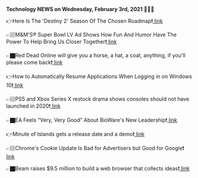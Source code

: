 <b>Technology NEWS on Wednesday, February 3rd, 2021</b> 📡📡📡 

👉Here Is The 'Destiny 2' Season Of The Chosen Roadmap❗️<a href='https://techblock.club/?p=9871'> link</a>

👉🏽M&M'S® Super Bowl LV Ad Shows How Fun And Humor Have The Power To Help Bring Us Closer Together❗️<a href='https://techblock.club/?p=9873'> link</a>

👉🏿Red Dead Online will give you a horse, a hat, a coat, anything, if you'll please come back❗️<a href='https://techblock.club/?p=9875'> link</a>

👉How to Automatically Resume Applications When Logging in on Windows 10❗️<a href='https://techblock.club/?p=9877'> link</a>

👉🏽PS5 and Xbox Series X restock drama shows consoles should not have launched in 2020❗️<a href='https://techblock.club/?p=9879'> link</a>

👉🏿EA Feels “Very, Very Good” About BioWare's New Leadership❗️<a href='https://techblock.club/?p=9881'> link</a>

👉Minute of Islands gets a release date and a demo❗️<a href='https://techblock.club/?p=9883'> link</a>

👉🏽Chrome's Cookie Update Is Bad for Advertisers but Good for Google❗️<a href='https://techblock.club/?p=9885'> link</a>

👉🏿Beam raises $9.5 million to build a web browser that collects ideas❗️<a href='https://techblock.club/?p=9887'> link</a>

